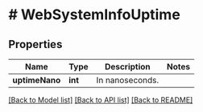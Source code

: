 # # WebSystemInfoUptime

## Properties

Name | Type | Description | Notes
------------ | ------------- | ------------- | -------------
**uptimeNano** | **int** | In nanoseconds. |

[[Back to Model list]](../../README.md#models) [[Back to API list]](../../README.md#endpoints) [[Back to README]](../../README.md)
